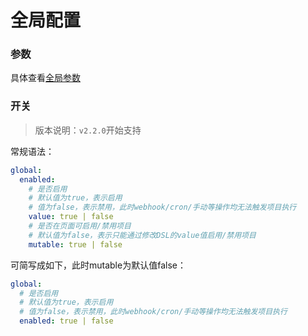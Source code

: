 # 全局配置

### 参数

具体查看[全局参数](vars#全局参数)

### 开关

> 版本说明：`v2.2.0`开始支持

常规语法：

```yaml
global:
  enabled:
    # 是否启用
    # 默认值为true，表示启用
    # 值为false，表示禁用，此时webhook/cron/手动等操作均无法触发项目执行
    value: true | false
    # 是否在页面可启用/禁用项目
    # 默认值为false，表示只能通过修改DSL的value值启用/禁用项目
    mutable: true | false
```

可简写成如下，此时mutable为默认值false：

```yaml
global:
  # 是否启用
  # 默认值为true，表示启用
  # 值为false，表示禁用，此时webhook/cron/手动等操作均无法触发项目执行
  enabled: true | false
```